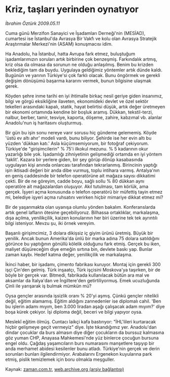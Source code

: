 # Kriz, taşları yerinden oynatıyor

*İbrahim Öztürk 2009.05.11*

<tr><td class="metin" colspan="2" style="padding-top: 20px; padding-left: 5px; padding-right: 10px;">Cuma günü Merzifon Sanayici ve İşadamları Derneği'nin (MESİAD), cumartesi ise İstanbul'da Avrasya Bir Vakfı ve kolu olan Avrasya Stratejik Araştırmalar Merkezi'nin (ASAM) konuşmacısı idim.</td></tr><tr><td class="metin" colspan="2" style="padding-top: 20px; padding-left: 5px; padding-right: 10px;"><p>Ha Anadolu, ha İstanbul, hatta Avrupa fark etmez, buluştuğum işadamlarımızın soruları artık birbirine çok benzeşmiş. Farkındalık artmış, kriz olsa da olmasa da sorunun ne olduğu anlaşılmış. Benim bu krizden beklediğim tam da buydu. Uygulaya geldiğimiz yöntemler artık dünde kaldı. Bugünün ve yarının Türkiye'si çok farklı olacak. Bunu öngörmek ve gerekli değişim dönüşümü başarma kararını vermek, bunun bilgisine ulaşmak gerek.
<p>Köyden şehre inme tarihi en iyi ihtimalle birkaç nesil geriye giden insanımız, bilgi ve görgü eksikliğine ilaveten, ekonomideki devlet ve özel sektör tekelleri arasındaki kapalı, statik, hayat belirtisi düşük, artık değer üretmeyen bir ekonomi ortamında kendine bir boşluk aramış. Dükkan, tekstil-terzi, nalbur, berber, tamir, tesviye, kaporta, döşeme, zahire, kabzımal vb. alanlar Anadolu'nun iş haritasını oluşturmuş.
<p>Bir gün bu işin sonu nereye varır sorusu hiç gündeme gelememiş. Köyde 'üstü ev altı ahır' modeli vardı, bunu biliyor. Şehirde ise her evin altı bu yüzden 'dükkan katı.' Asla küçümsemiyorum, bir fotoğraf çekiyorum. Türkiye'de "girişimcilerin" % 75'i ilkokul mezunu. % 5 kadarının okur yazarlığı bile yok. İşadamlığı zihniyetinin gelişmediği ortamda en iyi yöntem 'taklit'. Kazara bir yerlere giden, bir şey görüp dönüp kasabasında uygulayan kişi anında onlarcası tarafından tekrarlanmış. Birincinin yaptığı işin iktisadi değeri bir anda dibe vurmuş, toplu intihara varmış. Antalya'nın en geniş caddesinde bir telefon operatörüne ait mağaza sayısı dikkatimi çekti. Bir de ne göreyim, cadde boyu, sağlı sollu % 80 dükkan aynı operatöre ait mağazalardan oluşuyor. Akıl tutulması, tam körlük, ama gerçek. İşyeri açma konusunda o telefon operatörü bir müfettiş tayin etmez mi, belediye işyeri açma ruhsatını verirken hiçbir mimariye dikkat etmez mi?
<p>Bir de yaşanmakta olan uyanışa olumlu yönden bakalım. Konferanslarda artık genel lafların ötesine geçebiliyoruz. Bilhassa ortaklıklar, markalaşma, dışa açılma, yenilikçilik, kaizen konularının her biri üzerine tek tek ayrıntılı bilgi isteniyor. Mevzu şu, iki örnek vereyim.
<p>Başarılı girişimcimiz, 3 dolara dikişsiz iç giyim ürünü üretmiş. Büyük bir yenilik. Ancak bunun Amerika'da ünlü bir marka adına 75 dolara satıldığını görünce bu yaptığının gönüllü kölelik olduğunu fark etmiş. Gerçek bu iken, maliyet düşüreceğim diye emeğin sırtına bin, devlete baskı yap. Bunlar zaman kaybı. Hedef katma değer, yenilikçilik ve markalaşma.
<p>İkinci haber, bir işadamı, çimento fabrikası kuruyor. Montaj için gerekli 300 işçi Çin'den gelmiş. Türk inşaatçı, Türk işçisini Moskova'ya taşırken, bir de böyle bir gerçek var. Bitmedi, fabrikada kullanılacak bütün ara mal ve aksamlar da İtalya'dan ve İngiltere'den getirtiliyormuş. Emek ucuzluğunda Çinli ile yarışarak iş bulmak mümkün mü?
<p>Oysa gençler arasında işsizlik oranı % 20'yi aşmış. Çünkü gençler nitelikli değil, eğitim alamamış. Eğitim aldığını zannedenler ise diplomalı cahil. 'Ben bu işlerin adamı mıyım, ben 3.000 liradan aşağı çalışacak adam mıyım?' diye boşa kürek çekiyor. İşi diploma değil, beceri ve bilgi yapıyor oysa.
<p>Meslekî eğitim ölmüş. Cuntacı laikçi kafa bastırıyor: "İHL'lileri kurtaracak hiçbir gelişmeye geçit vermeyiz" diye. İşte tıkandığımız yer. Anadolu'dan dindar çocuklar da burs almasın diye diğer çocukların da burssuz kalmasına göz yuman CHP, Anayasa Mahkemesi'nde yüz binlerce çocuğun bursuna engel oldu. Çağdaş yaşamcıların burs numarasını manşetlere taşıyıp bir anda merhamet abidesi kesilenler bunu atladı. Türkiye'nin gerçek ve derin sorunları bunları ilgilendirmiyor. Arabalarını Ergenekon kuyularına park etmiş, pislik temizlemek için boru olmakla meşguller. <br/></p></p></p></p></p></p></p></p></td></tr>

Kaynak: [zaman.com.tr](http://zaman.com.tr/yazar.do?yazino=846797), [web.archive.org (arşiv bağlantısı)](http://web.archive.org/web/20090517112238/http://zaman.com.tr:80/yazar.do?yazino=846797)
